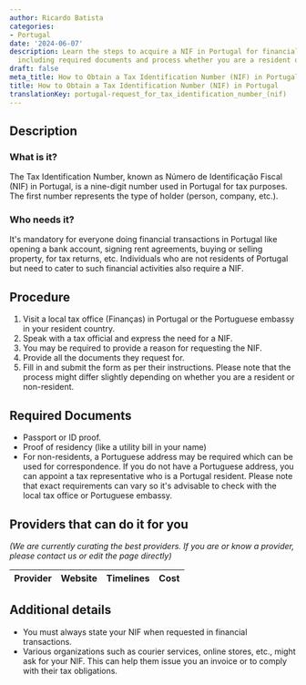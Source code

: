 ```yaml
---
author: Ricardo Batista
categories:
- Portugal
date: '2024-06-07'
description: Learn the steps to acquire a NIF in Portugal for financial activities
  including required documents and process whether you are a resident or non-resident.
draft: false
meta_title: How to Obtain a Tax Identification Number (NIF) in Portugal
title: How to Obtain a Tax Identification Number (NIF) in Portugal
translationKey: portugal-request_for_tax_identification_number_(nif)
---
```


## Description
### What is it?
The Tax Identification Number, known as Número de Identificação Fiscal (NIF) in Portugal, is a nine-digit number used in Portugal for tax purposes. The first number represents the type of holder (person, company, etc.). 

### Who needs it?
It's mandatory for everyone doing financial transactions in Portugal like opening a bank account, signing rent agreements, buying or selling property, for tax returns, etc. Individuals who are not residents of Portugal but need to cater to such financial activities also require a NIF.

## Procedure
1. Visit a local tax office (Finanças) in Portugal or the Portuguese embassy in your resident country.
2. Speak with a tax official and express the need for a NIF.
3. You may be required to provide a reason for requesting the NIF.
4. Provide all the documents they request for.
5. Fill in and submit the form as per their instructions.
Please note that the process might differ slightly depending on whether you are a resident or non-resident.

## Required Documents
- Passport or ID proof.
- Proof of residency (like a utility bill in your name)
- For non-residents, a Portuguese address may be required which can be used for correspondence. If you do not have a Portuguese address, you can appoint a tax representative who is a Portugal resident.
Please note that exact requirements can vary so it's advisable to check with the local tax office or Portuguese embassy.

## Providers that can do it for you

_(We are currently curating the best providers. If you are or know a provider, please contact us or edit the page directly)_

| Provider        |     Website     |     Timelines    |       Cost      |
| --------------- | --------------- |  :-------------: | :-------------: |

## Additional details
- You must always state your NIF when requested in financial transactions.
- Various organizations such as courier services, online stores, etc., might ask for your NIF. This can help them issue you an invoice or to comply with their tax obligations.